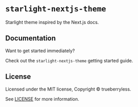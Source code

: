 # `starlight-nextjs-theme`

Starlight theme inspired by the Next.js docs.

## Documentation

Want to get started immediately?

Check out the `starlight-nextjs-theme` getting started guide.

## License

Licensed under the MIT license, Copyright © trueberryless.

See [LICENSE](/LICENSE) for more information.
